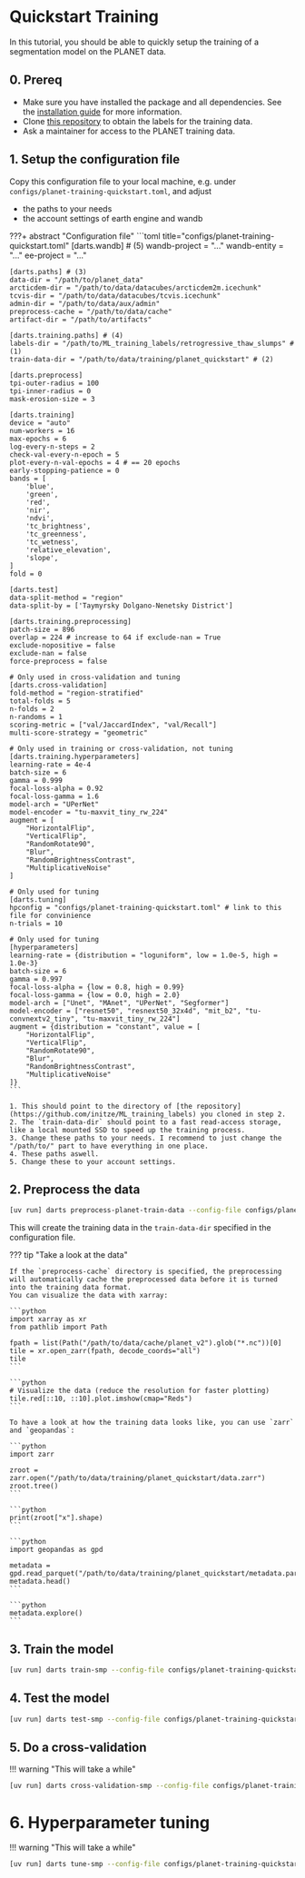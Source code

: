 # Quickstart Training

In this tutorial, you should be able to quickly setup the training of a segmentation model on the PLANET data.

## 0. Prereq

- Make sure you have installed the package and all dependencies. See the [installation guide](../installation.md) for more information.
- Clone [this repository](https://github.com/initze/ML_training_labels) to obtain the labels for the training data.
- Ask a maintainer for access to the PLANET training data.

## 1. Setup the configuration file

Copy this configuration file to your local machine, e.g. under `configs/planet-training-quickstart.toml`, and adjust

- the paths to your needs
- the account settings of earth engine and wandb

???+ abstract "Configuration file"
    ```toml title="configs/planet-training-quickstart.toml"
    [darts.wandb] # (5)
    wandb-project = "..."
    wandb-entity = "..."
    ee-project = "..."

    [darts.paths] # (3)
    data-dir = "/path/to/planet_data"
    arcticdem-dir = "/path/to/data/datacubes/arcticdem2m.icechunk"
    tcvis-dir = "/path/to/data/datacubes/tcvis.icechunk"
    admin-dir = "/path/to/data/aux/admin"
    preprocess-cache = "/path/to/data/cache"
    artifact-dir = "/path/to/artifacts"

    [darts.training.paths] # (4)
    labels-dir = "/path/to/ML_training_labels/retrogressive_thaw_slumps" # (1)
    train-data-dir = "/path/to/data/training/planet_quickstart" # (2)

    [darts.preprocess]
    tpi-outer-radius = 100
    tpi-inner-radius = 0
    mask-erosion-size = 3

    [darts.training]
    device = "auto"
    num-workers = 16
    max-epochs = 6
    log-every-n-steps = 2
    check-val-every-n-epoch = 5
    plot-every-n-val-epochs = 4 # == 20 epochs
    early-stopping-patience = 0
    bands = [
        'blue',
        'green',
        'red',
        'nir',
        'ndvi',
        'tc_brightness',
        'tc_greenness',
        'tc_wetness',
        'relative_elevation',
        'slope',
    ]
    fold = 0

    [darts.test]
    data-split-method = "region"
    data-split-by = ['Taymyrsky Dolgano-Nenetsky District']

    [darts.training.preprocessing]
    patch-size = 896
    overlap = 224 # increase to 64 if exclude-nan = True
    exclude-nopositive = false
    exclude-nan = false
    force-preprocess = false

    # Only used in cross-validation and tuning
    [darts.cross-validation]
    fold-method = "region-stratified"
    total-folds = 5
    n-folds = 2
    n-randoms = 1
    scoring-metric = ["val/JaccardIndex", "val/Recall"]
    multi-score-strategy = "geometric"

    # Only used in training or cross-validation, not tuning
    [darts.training.hyperparameters]
    learning-rate = 4e-4
    batch-size = 6
    gamma = 0.999
    focal-loss-alpha = 0.92
    focal-loss-gamma = 1.6
    model-arch = "UPerNet"
    model-encoder = "tu-maxvit_tiny_rw_224"
    augment = [
        "HorizontalFlip",
        "VerticalFlip",
        "RandomRotate90",
        "Blur",
        "RandomBrightnessContrast",
        "MultiplicativeNoise"
    ]

    # Only used for tuning
    [darts.tuning]
    hpconfig = "configs/planet-training-quickstart.toml" # link to this file for convinience
    n-trials = 10

    # Only used for tuning
    [hyperparameters]
    learning-rate = {distribution = "loguniform", low = 1.0e-5, high = 1.0e-3}
    batch-size = 6
    gamma = 0.997
    focal-loss-alpha = {low = 0.8, high = 0.99}
    focal-loss-gamma = {low = 0.0, high = 2.0}
    model-arch = ["Unet", "MAnet", "UPerNet", "Segformer"]
    model-encoder = ["resnet50", "resnext50_32x4d", "mit_b2", "tu-convnextv2_tiny", "tu-maxvit_tiny_rw_224"]
    augment = {distribution = "constant", value = [
        "HorizontalFlip",
        "VerticalFlip",
        "RandomRotate90",
        "Blur",
        "RandomBrightnessContrast",
        "MultiplicativeNoise"
    ]}
    ```
    
    1. This should point to the directory of [the repository](https://github.com/initze/ML_training_labels) you cloned in step 2.
    2. The `train-data-dir` should point to a fast read-access storage, like a local mounted SSD to speed up the training process.
    3. Change these paths to your needs. I recommend to just change the "/path/to/" part to have everything in one place.
    4. These paths aswell.
    5. Change these to your account settings.

## 2. Preprocess the data

```sh
[uv run] darts preprocess-planet-train-data --config-file configs/planet-training-quickstart.toml
```

This will create the training data in the `train-data-dir` specified in the configuration file.

??? tip "Take a look at the data"

    If the `preprocess-cache` directory is specified, the preprocessing will automatically cache the preprocessed data before it is turned into the training data format.
    You can visualize the data with xarray:

    ```python
    import xarray as xr
    from pathlib import Path

    fpath = list(Path("/path/to/data/cache/planet_v2").glob("*.nc"))[0]
    tile = xr.open_zarr(fpath, decode_coords="all")
    tile
    ```

    ```python
    # Visualize the data (reduce the resolution for faster plotting)
    tile.red[::10, ::10].plot.imshow(cmap="Reds")
    ```

    To have a look at how the training data looks like, you can use `zarr` and `geopandas`:

    ```python
    import zarr

    zroot = zarr.open("/path/to/data/training/planet_quickstart/data.zarr")
    zroot.tree()
    ```

    ```python
    print(zroot["x"].shape)
    ```

    ```python
    import geopandas as gpd

    metadata = gpd.read_parquet("/path/to/data/training/planet_quickstart/metadata.parquet")
    metadata.head()
    ```

    ```python
    metadata.explore()
    ```

## 3. Train the model

```sh
[uv run] darts train-smp --config-file configs/planet-training-quickstart.toml
```

## 4. Test the model

```sh
[uv run] darts test-smp --config-file configs/planet-training-quickstart.toml
```

## 5. Do a cross-validation

!!! warning "This will take a while"

```sh
[uv run] darts cross-validation-smp --config-file configs/planet-training-quickstart.toml
```

# 6. Hyperparameter tuning

!!! warning "This will take a while"

```sh
[uv run] darts tune-smp --config-file configs/planet-training-quickstart.toml
```

